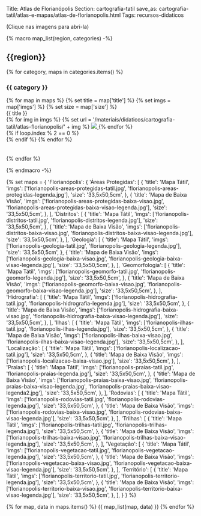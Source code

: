 Title: Atlas de Florianópolis
Section: cartografia-tatil
save_as: cartografia-tatil/atlas-e-mapas/atlas-de-florianopolis.html
Tags: recursos-didaticos

(Clique nas imagens para abri-la)

{%
    macro map_list(region, categories)
-%}
## {{region}}

{% for category, maps in categories.items() %}

### {{ category }}

<div class="row justify-content-md-center">
{% for map in maps %}
    {% set title = map['title'] %}
    {% set imgs = map['imgs'] %}
    {% set size = map['size'] %}

<div class="col text-center">
    <div class="text-center">{{ title }}</div>
    {% for img in imgs %}
    {% set url = '/materiais/didaticos/cartografia-tatil/atlas-florianopolis/' + img %}
    <a href="{static}{{ url }}">
    <img src="{static}{{url}}" style="max-width: 50%; object-fit: cover"/>
    </a>
    {% endfor %}
</div>
{% if loop.index % 2 == 0 %}
<div class="w-100">
</div>
{% endif %}
    {% endfor %}
</div>
<br>
<br>
{% endfor %}

{%
    endmacro
-%}

{%
    set maps = {
        'Florianópolis': {
            'Áreas Protegidas': [
                {
                    'title': 'Mapa Tátil',
                    'imgs': ['florianopolis-areas-protegidas-tatil.jpg', 
                             'florianopolis-areas-protegidas-legenda.jpg'],
                    'size': '33,5x50,5cm',
                },
                {
                    'title': 'Mapa de Baixa Visão',
                    'imgs': ['florianopolis-areas-protegidas-baixa-visao.jpg',
                             'florianopolis-areas-protegidas-baixa-visao-legenda.jpg'],
                    'size': '33,5x50,5cm',
                },
            ],
            'Distritos': [
                {
                    'title': 'Mapa Tátil',
                    'imgs': ['florianopolis-distritos-tatil.jpg', 
                             'florianopolis-distritos-legenda.jpg'],
                    'size': '33,5x50,5cm',
                },
                {
                    'title': 'Mapa de Baixa Visão',
                    'imgs': ['florianopolis-distritos-baixa-visao.jpg',
                             'florianopolis-distritos-baixa-visao-legenda.jpg'],
                    'size': '33,5x50,5cm',
                },
            ],
            'Geologia': [
                {
                    'title': 'Mapa Tátil',
                    'imgs': ['florianopolis-geologia-tatil.jpg', 
                             'florianopolis-geologia-legenda.jpg'],
                    'size': '33,5x50,5cm',
                },
                {
                    'title': 'Mapa de Baixa Visão',
                    'imgs': ['florianopolis-geologia-baixa-visao.jpg',
                             'florianopolis-geologia-baixa-visao-legenda.jpg'],
                    'size': '33,5x50,5cm',
                },
            ],
            'Geomorfologia': [
                {
                    'title': 'Mapa Tátil',
                    'imgs': ['florianopolis-geomorfo-tatil.jpg', 
                             'florianopolis-geomorfo-legenda.jpg'],
                    'size': '33,5x50,5cm',
                },
                {
                    'title': 'Mapa de Baixa Visão',
                    'imgs': ['florianopolis-geomorfo-baixa-visao.jpg',
                             'florianopolis-geomorfo-baixa-visao-legenda.jpg'],
                    'size': '33,5x50,5cm',
                },
            ],
            'Hidrografia': [
                {
                    'title': 'Mapa Tátil',
                    'imgs': ['florianopolis-hidrografia-tatil.jpg', 
                             'florianopolis-hidrografia-legenda.jpg'],
                    'size': '33,5x50,5cm',
                },
                {
                    'title': 'Mapa de Baixa Visão',
                    'imgs': ['florianopolis-hidrografia-baixa-visao.jpg',
                             'florianopolis-hidrografia-baixa-visao-legenda.jpg'],
                    'size': '33,5x50,5cm',
                },
            ],
            'Ilhas': [
                {
                    'title': 'Mapa Tátil',
                    'imgs': ['florianopolis-ilhas-tatil.jpg', 
                             'florianopolis-ilhas-legenda.jpg'],
                    'size': '33,5x50,5cm',
                },
                {
                    'title': 'Mapa de Baixa Visão',
                    'imgs': ['florianopolis-ilhas-baixa-visao.jpg',
                             'florianopolis-ilhas-baixa-visao-legenda.jpg'],
                    'size': '33,5x50,5cm',
                },
            ],
            'Localização': [
                {
                    'title': 'Mapa Tátil',
                    'imgs': ['florianopolis-localizacao-tatil.jpg'],
                    'size': '33,5x50,5cm',
                },
                {
                    'title': 'Mapa de Baixa Visão',
                    'imgs': ['florianopolis-localizacao-baixa-visao.jpg'],
                    'size': '33,5x50,5cm',
                },
            ],
            'Praias': [
                {
                    'title': 'Mapa Tátil',
                    'imgs': ['florianopolis-praias-tatil.jpg', 
                             'florianopolis-praias-legenda.jpg'],
                    'size': '33,5x50,5cm',
                },
                {
                    'title': 'Mapa de Baixa Visão',
                    'imgs': ['florianopolis-praias-baixa-visao.jpg',
                             'florianopolis-praias-baixa-visao-legenda.jpg',
                             'florianopolis-praias-baixa-visao-legenda2.jpg'],
                    'size': '33,5x50,5cm',
                },
            ],
            'Rodovias': [
                {
                    'title': 'Mapa Tátil',
                    'imgs': ['florianopolis-rodovias-tatil.jpg', 
                             'florianopolis-rodovias-legenda.jpg'],
                    'size': '33,5x50,5cm',
                },
                {
                    'title': 'Mapa de Baixa Visão',
                    'imgs': ['florianopolis-rodovias-baixa-visao.jpg',
                             'florianopolis-rodovias-baixa-visao-legenda.jpg'],
                    'size': '33,5x50,5cm',
                },
            ],
            'Trilhas': [
                {
                    'title': 'Mapa Tátil',
                    'imgs': ['florianopolis-trilhas-tatil.jpg', 
                             'florianopolis-trilhas-legenda.jpg'],
                    'size': '33,5x50,5cm',
                },
                {
                    'title': 'Mapa de Baixa Visão',
                    'imgs': ['florianopolis-trilhas-baixa-visao.jpg',
                             'florianopolis-trilhas-baixa-visao-legenda.jpg'],
                    'size': '33,5x50,5cm',
                },
            ],
            'Vegetação': [
                {
                    'title': 'Mapa Tátil',
                    'imgs': ['florianopolis-vegetacao-tatil.jpg', 
                             'florianopolis-vegetacao-legenda.jpg'],
                    'size': '33,5x50,5cm',
                },
                {
                    'title': 'Mapa de Baixa Visão',
                    'imgs': ['florianopolis-vegetacao-baixa-visao.jpg',
                             'florianopolis-vegetacao-baixa-visao-legenda.jpg'],
                    'size': '33,5x50,5cm',
                },
            ],
            'Território': [
                {
                    'title': 'Mapa Tátil',
                    'imgs': ['florianopolis-territorio-tatil.jpg', 
                             'florianopolis-territorio-legenda.jpg'],
                    'size': '33,5x50,5cm',
                },
                {
                    'title': 'Mapa de Baixa Visão',
                    'imgs': ['florianopolis-territorio-baixa-visao.jpg',
                             'florianopolis-territorio-baixa-visao-legenda.jpg'],
                    'size': '33,5x50,5cm',
                },
            ],
        }
    }
%}

{% for map, data in maps.items() %}
{{ map_list(map, data) }}
{% endfor %}

